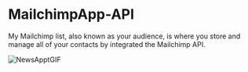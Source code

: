 # MailchimpApp-API
My Mailchimp list, also known as your audience, is where you store and manage all of your contacts by integrated the Mailchimp API.



![NewsApptGIF](https://user-images.githubusercontent.com/51037193/131590867-2291d7c2-43b2-48ca-99d6-0c4a09b06732.gif)

